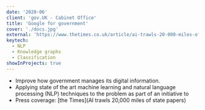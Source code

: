 ```yaml
---
date: '2020-06'
client: 'gov.UK - Cabinet Office'
title: 'Google for government'
cover: './docs.jpg'
external: 'https://www.thetimes.co.uk/article/ai-trawls-20-000-miles-of-state-papers-j0l9k5gx9'
keytech:
  - NLP
  - Knowledge graphs
  - Classification
showInProjects: true
---
```


- Improve how government manages its digital information.
- Applying state of the art machine learning and natural language processing (NLP) techniques to the problem as part of an initiative to
- Press coverage: [the Times](AI trawls 20,000 miles of state papers)
